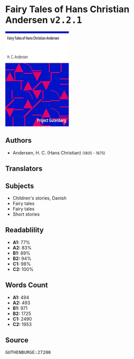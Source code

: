 # Fairy Tales of Hans Christian Andersen <kbd>v2.2.1</kbd>

![](./cover.medium.jpg "")

## Authors


 - Andersen, H. C. (Hans Christian) <small>(1805 - 1875)</small>

## Translators



## Subjects


 - Children's stories, Danish
 - Fairy tales
 - Fairy tales
 - Short stories

## Readablility


 - **A1:** 77%
 - **A2:** 83%
 - **B1:** 89%
 - **B2:** 94%
 - **C1:** 98%
 - **C2:** 100%

## Words Count


 - **A1:** 494
 - **A2:** 493
 - **B1:** 971
 - **B2:** 1725
 - **C1:** 2490
 - **C2:** 1953

## Source


<kbd>GUTHENBURGE:27200</kbd>
